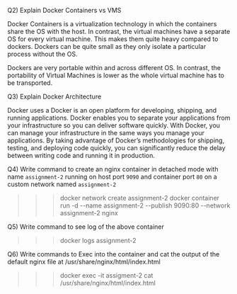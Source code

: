 Q2) Explain Docker Containers vs VMS

Docker Containers is a virtualization technology in which the containers share the OS with the host. In contrast, the virtual machines have a separate OS for every virtual machine. This makes them quite
heavy compared to dockers. Dockers can be quite small as they only isolate a particular process without the OS.

Dockers are very portable within and across different OS. In contrast, the portability of Virtual Machines is lower as the whole virtual machine has to be transported.

Q3) Explain Docker Architecture

Docker uses a Docker is an open platform for developing, shipping, and running applications. Docker enables you to separate your applications from your infrastructure so you can deliver software quickly. 
With Docker, you can manage your infrastructure in the same ways you manage your applications. By taking advantage of Docker’s methodologies for shipping, testing, and deploying code quickly, you can 
significantly reduce the delay between writing code and running it in production.

Q4) Write command to create an nginx container in detached mode with name `assignment-2` running on host port `9090` and container port `80` on a custom network named `assignment-2`

>>> docker network create assignment-2
>>> docker container run -d --name assignment-2 --publish 9090:80 --network assignment-2 nginx 

Q5) Write command to see log of the above container

>>> docker logs assignment-2

Q6) Write commands to Exec into the container and cat the output of the default nginx file at /usr/share/nginx/html/index.html

>>> docker exec -it assigment-2 cat /usr/share/nginx/html/index.html
